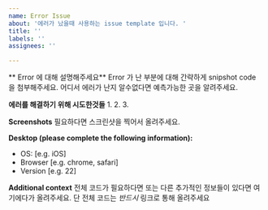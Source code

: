 ```yaml
---
name: Error Issue
about: '에러가 났을때 사용하는 issue template 입니다. '
title: ''
labels: ''
assignees: ''

---
```


** Error 에 대해 설명해주세요**
Error 가 난 부분에 대해 간략하게 snipshot code 을 첨부해주세요. 
어디서 에러가 난지 알수없다면 예측가능한 곳을 알려주세요. 


**에러를 해결하기 위해 시도한것들**
1.
2.
3.

**Screenshots**
필요하다면 스크린샷을 찍어서 올려주세요. 

**Desktop (please complete the following information):**
 - OS: [e.g. iOS]
 - Browser [e.g. chrome, safari]
 - Version [e.g. 22]


**Additional context**
전체 코드가 필요하다면 또는 다른 추가적인 정보들이 있다면 여기에다가 올려주세요. 
단 전체 코드는 *반드시* 링크로 통해 올려주세요
